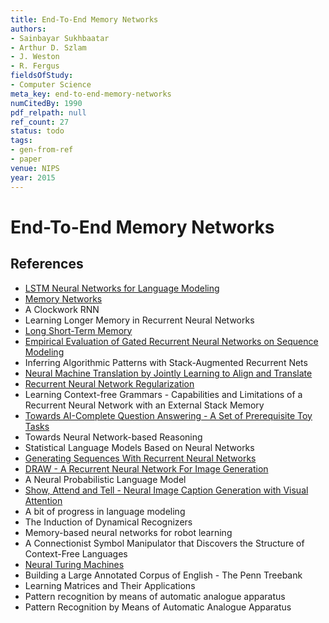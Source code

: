 ```yaml
---
title: End-To-End Memory Networks
authors:
- Sainbayar Sukhbaatar
- Arthur D. Szlam
- J. Weston
- R. Fergus
fieldsOfStudy:
- Computer Science
meta_key: end-to-end-memory-networks
numCitedBy: 1990
pdf_relpath: null
ref_count: 27
status: todo
tags:
- gen-from-ref
- paper
venue: NIPS
year: 2015
---
```


# End-To-End Memory Networks

## References

- [LSTM Neural Networks for Language Modeling](./lstm-neural-networks-for-language-modeling.md)
- [Memory Networks](./memory-networks.md)
- A Clockwork RNN
- Learning Longer Memory in Recurrent Neural Networks
- [Long Short-Term Memory](./long-short-term-memory.md)
- [Empirical Evaluation of Gated Recurrent Neural Networks on Sequence Modeling](./empirical-evaluation-of-gated-recurrent-neural-networks-on-sequence-modeling.md)
- Inferring Algorithmic Patterns with Stack-Augmented Recurrent Nets
- [Neural Machine Translation by Jointly Learning to Align and Translate](./neural-machine-translation-by-jointly-learning-to-align-and-translate.md)
- [Recurrent Neural Network Regularization](./recurrent-neural-network-regularization.md)
- Learning Context-free Grammars - Capabilities and Limitations of a Recurrent Neural Network with an External Stack Memory
- [Towards AI-Complete Question Answering - A Set of Prerequisite Toy Tasks](./towards-ai-complete-question-answering-a-set-of-prerequisite-toy-tasks.md)
- Towards Neural Network-based Reasoning
- Statistical Language Models Based on Neural Networks
- [Generating Sequences With Recurrent Neural Networks](./generating-sequences-with-recurrent-neural-networks.md)
- [DRAW - A Recurrent Neural Network For Image Generation](./draw-a-recurrent-neural-network-for-image-generation.md)
- A Neural Probabilistic Language Model
- [Show, Attend and Tell - Neural Image Caption Generation with Visual Attention](./show-attend-and-tell-neural-image-caption-generation-with-visual-attention.md)
- A bit of progress in language modeling
- The Induction of Dynamical Recognizers
- Memory-based neural networks for robot learning
- A Connectionist Symbol Manipulator that Discovers the Structure of Context-Free Languages
- [Neural Turing Machines](./neural-turing-machines.md)
- Building a Large Annotated Corpus of English - The Penn Treebank
- Learning Matrices and Their Applications
- Pattern recognition by means of automatic analogue apparatus
- Pattern Recognition by Means of Automatic Analogue Apparatus
